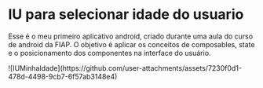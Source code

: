 <h1>IU para selecionar idade do usuario</h1>
<p>Esse é o meu primeiro aplicativo android, criado durante uma aula do curso de android da FIAP. O objetivo é aplicar os conceitos de composables, state e o posicionamento dos componentes na interface do usuário.</p>
![IUMinhaIdade](https://github.com/user-attachments/assets/7230f0d1-478d-4498-9cb7-6f57ab3148e4)

